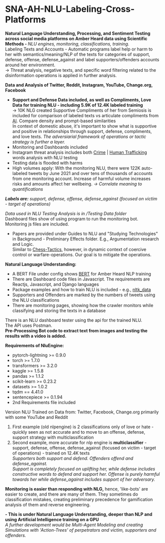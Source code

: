 # SNA-AH-NLU-Labeling-Cross-Platforms
<b>Natural Language Understanding, Processing, and Sentiment Testing across social media platforms on Amber Heard data using Scientific Methods - </b><i>NLU engines, monitoring, classifications, training.</i>
<br>Labeling Texts and Accounts - Automatic programs label help or harm to her with semantics/meaning/NLP of the texts for categories of support, defense, offense, defense_against and label supporters/offenders accounts around her environment.</b> 
<br>-> Threat analysis, negative texts, and specific word filtering related to the disinformation operations is applied in further analysis.

<b>Data and Analysis of Twitter, Reddit, Instagram, YouTube, Change.org, Facebook</b>
- <b>Support and Defense Data included, as well as Compliments, Love Data for training NLU - including 5.9K of 12.4K labeled training</b>
<br>-> 10K NLG created Supportive Compliments of her from Semiosis is included for comparison of labeled texts vs articulate compliments from <a href="https://github.com/mullikine/positive-nlg-compliments">AI</a>. Compare density and prompt-based similarities
<br>In context of domestic abuse, it's important to show what is supportive and positive in relationships through support, defense, compliments, and love texts. <i>The adversiarial framework of operations or tactic strategy is further a layer. </i>
- Monitoring and Dashboards included
- Instagram threat analysis includes both <a href="https://myvocabulary.com/word-list/crime-vocabulary">Crime</a> | <a href="https://myvocabulary.com/word-list/human-trafficking-vocabulary">Human Trafficking</a> words analysis with NLU testing
- Testing data is flooded with harms 
- High volumes apply: With the monitoring NLU, there were 122K auto-labeled tweets by June 2021 and over tens of thousands of accounts from one monitoring account. Increase of harmful volume increases risks and amounts affect her wellbeing.
<i>-> Correlate meaning to quantifications</i>

<i><b>Labels are:</b> support, defense, offense, defense_against (focused on victim - target of operations)</i>

<i>Data used in NLU Testing Analysis is in /Testing Data folder</i>
<br>Dashboard files show of using program to run the monitoring bot. Monitoring js files are included.
- Papers are provided under Guides to NLU and "Studying Technologies" in Background - Preliminary Effects folder. E.g., Argumentation research and Logic.
<br>Similar to <a href="https://www.chess.com/article/view/chess-tactics">Chess-Tactics</a>, however, in dynamic context of coercive control or warfare-operations. Our goal is to mitigate the operations.

<b>Natural Language Understanding:</b>
- A BERT File under config shows <a href="https://github.com/google-research/bert">BERT</a> for Amber Heard NLP training
- There are Dashboard code files in Javascript. The requirements are Reactjs, Javascript, and Django languages
- Package examples and how to train NLU is included - e.g., <a href="https://www.nltk.org/">nltk_data</a>
- Supporters and Offenders are marked by the numbers of tweets using the NLU classifications
- There are monitoring pages, showing how the crawler monitors while classifying and storing the texts in a database

There is an NLU dashboard tester using the api for the trained NLU.
<br>The API uses Postman.
<br><b>Pre-Processing Bot code to extract text from images and testing the results with a video is added.</b>

<b>Requirements of NluEngine:</b>
- pytorch-lightning >= 0.9.0
- torch >= 1.7.0
- transformers >= 3.2.0
- kaggle >= 1.5.8
- pandas >= 1.1.2
- scikit-learn >= 0.23.2
- datasets >= 1.0.2
- tqdm == 4.41.0
- sentencepiece >= 0.1.94
- 2nd Requirements file included

Version NLU Trained on Data from: Twitter, Facebook, Change.org primarily with some YouTube and Reddit
1. First example (old nlpengine) is 2 classifications only of love or hate - quickly seen as not accurate and to move to an offense, defense, support strategy with multiclassification 
2. Second example, more accurate for nlp engine is <b>multiclassifier</b> - support, defense, offense, defense_against (focused on victim - target of operations) - trained on 12.4K texts
<br><i>Supporters both support and defend. Offenders offend and defense_against. 
<br>Support is completely focused on uplifting her, while defense includes constructive words to defend and support her. Offense is purely harmful towards her while defense_against includes support of her adversary.</i>

<b>Monitoring is easier than responding with NLG,</b> hence, 'like-bots' are easier to create, and there are many of them. They sometimes do classification mistakes, creating preliminary precedence for gamification analysis of them and reverse engineering.

<b>- This is under Natural Language Understanding, deeper than NLP and using Artificial Intelligence training on a GPU</b>
<br><i>A further development would be Multi-Agent Modeling and creating Simulations with 'Action-Trees' of perpetrators and victim, supporters and offenders.</i>
